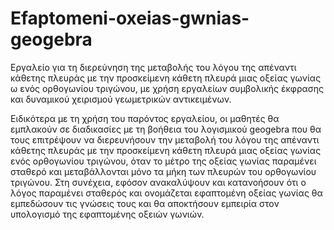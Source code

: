 # Efaptomeni-oxeias-gwnias-geogebra
Εργαλείο για τη διερεύνηση της μεταβολής του λόγου της απέναντι κάθετης πλευράς με την προσκείμενη κάθετη πλευρά μιας οξείας γωνίας ω ενός ορθογωνίου τριγώνου, με χρήση εργαλείων συμβολικής έκφρασης και δυναμικού χειρισμού γεωμετρικών αντικειμένων.

Ειδικότερα με τη χρήση του παρόντος εργαλείου, οι μαθητές θα εμπλακούν σε διαδικασίες με τη βοήθεια του λογισμικού geogebra που θα τους επιτρέψουν να διερευνήσουν την μεταβολή του λόγου της απέναντι κάθετης πλευράς με την προσκείμενη κάθετη πλευρά μιας οξείας γωνίας ενός ορθογωνίου τριγώνου, όταν το μέτρο της οξείας γωνίας παραμένει σταθερό και μεταβάλλονται μόνο τα μήκη των πλευρών του ορθογωνίου τριγώνου. Στη συνέχεια, εφόσον ανακαλύψουν και κατανοήσουν ότι ο λόγος παραμένει σταθερός και ονομάζεται εφαπτομένη οξείας γωνίας θα εμπεδώσουν τις γνώσεις τους και θα αποκτήσουν εμπειρία στον υπολογισμό της εφαπτομένης οξειών γωνιών.
